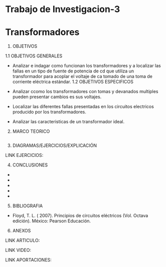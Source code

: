 # Trabajo de Investigacion-3
# Transformadores

1. OBJETIVOS

1.1 OBJETIVOS GENERALES

* Analizar e indagar como funcionan los transformadores y a localizar las fallas en un tipo de fuente de potencia de cd que utiliza un transformador para acoplar el voltaje de ca tomado de una toma de corriente eléctrica estándar.
1.2 OBJETIVOS ESPECIFICOS

* Analizar ccomo los transformadores con tomas y devanados multiples pueden presentar cambios es sus voltajes.
* Localizar las diferentes fallas presentadas en los circuitos electricos producido por los transformadores.
* Analizar las caracteristicas de un transformador ideal.

2. MARCO TEORICO

![]()

3. DIAGRAMAS/EJERCICIOS/EXPLICACIÓN

LINK EJERCICIOS: 

4. CONCLUSIONES

* 
* 
* 
* 
* 

5. BIBLIOGRAFIA

* Floyd, T. L. ( 2007). Principios de circuitos eléctricos (Vol. Octava edición). México: Pearson Educación.

6. ANEXOS

LINK ARTICULO: 

LINK VIDEO: 

LINK APORTACIONES: 
